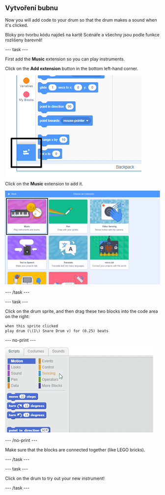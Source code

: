 ## Vytvoření bubnu

Now you will add code to your drum so that the drum makes a sound when it's clicked.

Bloky pro tvorbu kódu najdeš na kartě Scénáře a všechny jsou podle funkce rozlišeny barevně!

\--- task \---

First add the **Music** extension so you can play instruments.

Click on the **Add extension** button in the bottom left-hand corner.

![add extension button highlighted](images/add-extension-annotated.png)

Click on the **Music** extension to add it.

![music extension highlighted](images/click-music-annotated.png)

\--- /task \---

\--- task \---

Click on the drum sprite, and then drag these two blocks into the code area on the right:

```blocks3
when this sprite clicked
play drum (\(1\) Snare Drum v) for (0.25) beats
```

\--- no-print \---

![screenshot](images/connect-block.gif)

\--- /no-print \---

Make sure that the blocks are connected together (like LEGO bricks).

\--- /task \---

\--- task \---

Click on the drum to try out your new instrument!

\--- /task \---